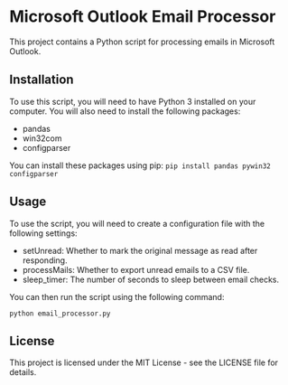 # Microsoft Outlook Email Processor

This project contains a Python script for processing emails in Microsoft Outlook.

## Installation

To use this script, you will need to have Python 3 installed on your computer. You will also need to install the following packages:

- pandas
- win32com
- configparser

You can install these packages using pip:
`pip install pandas pywin32 configparser`

## Usage

To use the script, you will need to create a configuration file with the following settings:

- setUnread: Whether to mark the original message as read after responding.
- processMails: Whether to export unread emails to a CSV file.
- sleep_timer: The number of seconds to sleep between email checks.

You can then run the script using the following command:

`python email_processor.py`

## License

This project is licensed under the MIT License - see the LICENSE file for details.